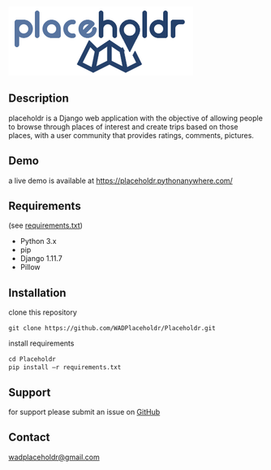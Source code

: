 ![alt text](https://raw.githubusercontent.com/WADPlaceholdr/Placeholdr/master/static/images/logonobg.png)


## Description
placeholdr is a Django web application with the objective of allowing people to browse through places of interest and create trips based on those places, with a user community that provides ratings, comments, pictures.

## Demo
a live demo is available at https://placeholdr.pythonanywhere.com/

## Requirements
(see [requirements.txt](https://github.com/WADPlaceholdr/Placeholdr/blob/master/requirements.txt))
* Python 3.x
* pip
* Django 1.11.7
* Pillow

## Installation
clone this repository
```
git clone https://github.com/WADPlaceholdr/Placeholdr.git
```
install requirements
```
cd Placeholdr
pip install –r requirements.txt
```

## Support
for support please submit an issue on [GitHub](https://github.com/WADPlaceholdr/Placeholdr/issues)

## Contact
wadplaceholdr@gmail.com
